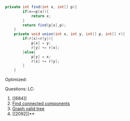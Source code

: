 ```java
private int find(int x, int[] p){
        if(x==p[x]){
            return x;
        }
        return find(p[x],p);
    }
    private void union(int x, int y, int[] p, int[] r){
        if(r[x]<r[y]){
            p[x] = y;
            r[y] += r[x];
        }else{
            p[y] = x;
            r[x] += r[y];
        }
    }
```

Optimized:

Questions:
LC:
1. [[684]]
2. [Find connected components](https://leetcode.ca/all/323.html)
3. [Graph valid tree](https://leetcode.ca/all/261.html)
4. [[2092]]**